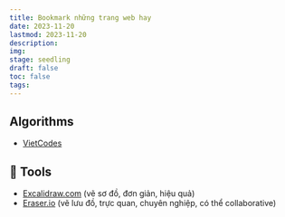 ```yaml
---
title: Bookmark những trang web hay
date: 2023-11-20
lastmod: 2023-11-20
description: 
img: 
stage: seedling
draft: false
toc: false
tags:
---
```

## Algorithms
- [VietCodes](https://vietcodes.github.io/)
## 🔧 Tools
- [Excalidraw.com](https://excalidraw.com/) (vẽ sơ đồ, đơn giản, hiệu quả)
- [Eraser.io](https://www.eraser.io/) (vẽ lưu đồ, trực quan, chuyên nghiệp, có thể collaborative)